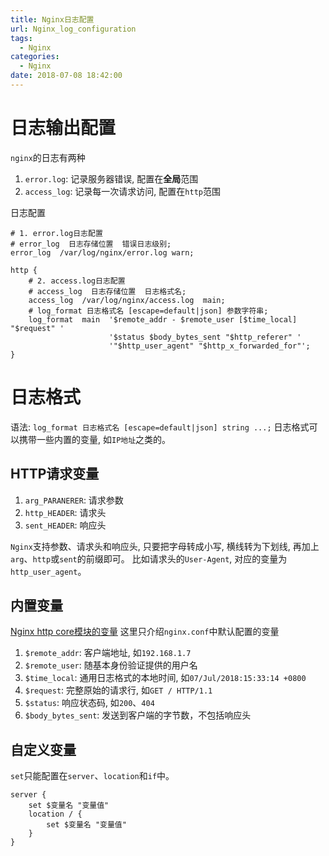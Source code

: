 ```yaml
---
title: Nginx日志配置
url: Nginx_log_configuration
tags:
  - Nginx
categories:
  - Nginx
date: 2018-07-08 18:42:00
---
```


# 日志输出配置
`nginx`的日志有两种
1. `error.log`: 记录服务器错误, 配置在**全局**范围
2. `access_log`: 记录每一次请求访问, 配置在`http`范围

<!-- more -->

日志配置
```
# 1. error.log日志配置
# error_log  日志存储位置  错误日志级别;
error_log  /var/log/nginx/error.log warn;

http {
    # 2. access.log日志配置
    # access_log  日志存储位置  日志格式名;
    access_log  /var/log/nginx/access.log  main;
    # log_format 日志格式名 [escape=default|json] 参数字符串;
    log_format  main  '$remote_addr - $remote_user [$time_local] "$request" '
                      '$status $body_bytes_sent "$http_referer" '
                      '"$http_user_agent" "$http_x_forwarded_for"';
}
```

# 日志格式
语法: `log_format 日志格式名 [escape=default|json] string ...;`
日志格式可以携带一些内置的变量, 如`IP地址`之类的。
## HTTP请求变量
1. `arg_PARANERER`: 请求参数
2. `http_HEADER`: 请求头
3. `sent_HEADER`: 响应头

`Nginx`支持参数、请求头和响应头, 只要把字母转成小写, 横线转为下划线, 再加上`arg`、`http`或`sent`的前缀即可。
比如请求头的`User-Agent`, 对应的变量为`http_user_agent`。 

## 内置变量
[Nginx http core模块的变量](http://nginx.org/en/docs/http/ngx_http_core_module.html#variables)
这里只介绍`nginx.conf`中默认配置的变量
1. `$remote_addr`: 客户端地址, 如`192.168.1.7`
1. `$remote_user`: 随基本身份验证提供的用户名
1. `$time_local`: 通用日志格式的本地时间, 如`07/Jul/2018:15:33:14 +0800`
1. `$request`: 完整原始的请求行, 如`GET / HTTP/1.1`
1. `$status`: 响应状态码, 如`200`、`404`
1. `$body_bytes_sent`: 发送到客户端的字节数，不包括响应头

## 自定义变量
`set`只能配置在`server`、`location`和`if`中。
```
server {
    set $变量名 "变量值"
    location / {
        set $变量名 "变量值"
    }
}
```